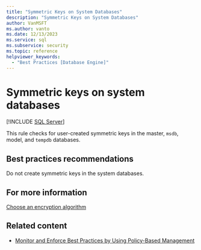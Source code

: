 ```yaml
---
title: "Symmetric Keys on System Databases"
description: "Symmetric Keys on System Databases"
author: VanMSFT
ms.author: vanto
ms.date: 12/13/2023
ms.service: sql
ms.subservice: security
ms.topic: reference
helpviewer_keywords:
  - "Best Practices [Database Engine]"
---
```

# Symmetric keys on system databases

[!INCLUDE [SQL Server](../../includes/applies-to-version/sqlserver.md)]

This rule checks for user-created symmetric keys in the master, `msdb`, model, and `tempdb` databases.

## Best practices recommendations

Do not create symmetric keys in the system databases.

## For more information

[Choose an encryption algorithm](../security/encryption/choose-an-encryption-algorithm.md)

## Related content

- [Monitor and Enforce Best Practices by Using Policy-Based Management](monitor-and-enforce-best-practices-by-using-policy-based-management.md)
